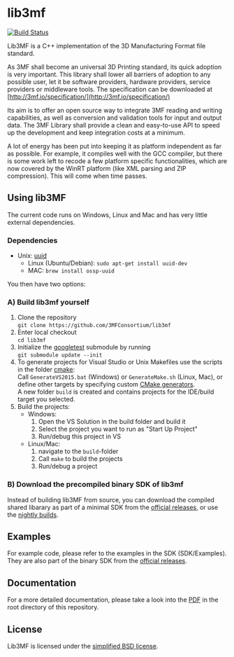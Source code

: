 # lib3mf
[![Build Status](https://travis-ci.org/3MFConsortium/lib3mf.svg?branch=master)](https://travis-ci.org/3MFConsortium/lib3mf)

Lib3MF is a C++ implementation of the 3D Manufacturing Format file standard.

As 3MF shall become an universal 3D Printing standard, its quick adoption is very important. 
This library shall lower all barriers of adoption to any possible user, let it be software 
providers, hardware providers, service providers or middleware tools.
The specification can be downloaded at
[http://3mf.io/specification/](http://3mf.io/specification/)

Its aim is to offer an open source way to integrate 3MF reading and writing capabilities, as well 
as conversion and validation tools for input and output data. The 3MF Library shall provide a 
clean and easy-to-use API to speed up the development and keep integration costs at a minimum.

A lot of energy has been put into keeping it as platform independent as far as possible. For
example, it compiles well with the GCC compiler, but there is some work left to recode a few
platform specific functionalities, which are now covered by the WinRT platform (like XML parsing
and ZIP compression). This will come when time passes.

## Using lib3MF
The current code runs on Windows, Linux and Mac and has very little external dependencies.

### Dependencies
* Unix: [uuid](https://linux.die.net/man/3/uuid)
    * Linux (Ubuntu/Debian): `sudo apt-get install uuid-dev`
    * MAC: `brew install ossp-uuid`

You then have two options:



### A) Build lib3mf yourself
1. Clone the repository\
`git clone https://github.com/3MFConsortium/lib3mf`
2. Enter local checkout\
`cd lib3mf`
3. Initialize the [googletest](https://github.com/google/googletest) submodule by running\
`git submodule update --init`
4. To generate projects for Visual Studio or Unix Makefiles use the scripts in the folder [cmake](cmake):\
Call `GenerateVS2015.bat` (Windows) or `GenerateMake.sh` (Linux, Mac), or
define other targets by specifying custom [CMake generators](https://cmake.org/cmake/help/v3.0/manual/cmake-generators.7.html).\
A new folder `build` is created and contains projects for the IDE/build target you selected.
5. Build the projects:
    * Windows:
      1. Open the VS Solution in the build folder and build it
      2. Select the project you want to run as "Start Up Project"
      3. Run/debug this project in VS
    * Linux/Mac:
      1. navigate to the `build`-folder 
      2. Call `make` to build the projects
      3. Run/debug a project 

### B) Download the precompiled binary SDK of lib3mf
Instead of building lib3MF from source, you can download the compiled shared libarary as part of a minimal SDK from the [official releases](https://github.com/3MFConsortium/lib3mf/releases),
or use the [nightly builds](https://github.com/3MFConsortium/lib3mf-binaries).

## Examples 
For example code, please refer to the examples in the SDK (SDK/Examples). They are also part of the binary SDK from the [official releases](https://github.com/3MFConsortium/lib3mf/releases).

## Documentation
For a more detailed documentation, please take a look into the [PDF](Lib3MF-1.pdf) in the root directory
of this repository.

## License
Lib3MF is licensed under the [simplified BSD license](LICENSE).
